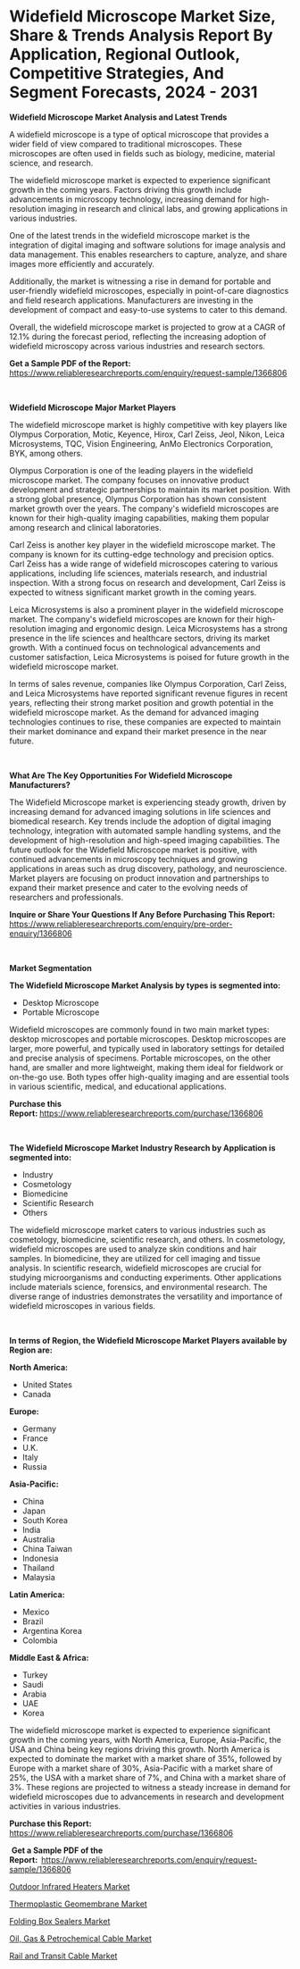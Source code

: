 <p><h1>Widefield Microscope Market Size, Share & Trends Analysis Report By Application, Regional Outlook, Competitive Strategies, And Segment Forecasts, 2024 - 2031</h1></p><p><strong>Widefield Microscope Market Analysis and Latest Trends</strong></p>
<p><p>A widefield microscope is a type of optical microscope that provides a wider field of view compared to traditional microscopes. These microscopes are often used in fields such as biology, medicine, material science, and research.</p><p>The widefield microscope market is expected to experience significant growth in the coming years. Factors driving this growth include advancements in microscopy technology, increasing demand for high-resolution imaging in research and clinical labs, and growing applications in various industries.</p><p>One of the latest trends in the widefield microscope market is the integration of digital imaging and software solutions for image analysis and data management. This enables researchers to capture, analyze, and share images more efficiently and accurately.</p><p>Additionally, the market is witnessing a rise in demand for portable and user-friendly widefield microscopes, especially in point-of-care diagnostics and field research applications. Manufacturers are investing in the development of compact and easy-to-use systems to cater to this demand.</p><p>Overall, the widefield microscope market is projected to grow at a CAGR of 12.1% during the forecast period, reflecting the increasing adoption of widefield microscopy across various industries and research sectors.</p></p>
<p><strong>Get a Sample PDF of the Report:&nbsp;</strong> <a href="https://www.reliableresearchreports.com/enquiry/request-sample/1366806">https://www.reliableresearchreports.com/enquiry/request-sample/1366806</a></p>
<p>&nbsp;</p>
<p><strong>Widefield Microscope Major Market Players</strong></p>
<p><p>The widefield microscope market is highly competitive with key players like Olympus Corporation, Motic, Keyence, Hirox, Carl Zeiss, Jeol, Nikon, Leica Microsystems, TQC, Vision Engineering, AnMo Electronics Corporation, BYK, among others. </p><p>Olympus Corporation is one of the leading players in the widefield microscope market. The company focuses on innovative product development and strategic partnerships to maintain its market position. With a strong global presence, Olympus Corporation has shown consistent market growth over the years. The company's widefield microscopes are known for their high-quality imaging capabilities, making them popular among research and clinical laboratories.</p><p>Carl Zeiss is another key player in the widefield microscope market. The company is known for its cutting-edge technology and precision optics. Carl Zeiss has a wide range of widefield microscopes catering to various applications, including life sciences, materials research, and industrial inspection. With a strong focus on research and development, Carl Zeiss is expected to witness significant market growth in the coming years.</p><p>Leica Microsystems is also a prominent player in the widefield microscope market. The company's widefield microscopes are known for their high-resolution imaging and ergonomic design. Leica Microsystems has a strong presence in the life sciences and healthcare sectors, driving its market growth. With a continued focus on technological advancements and customer satisfaction, Leica Microsystems is poised for future growth in the widefield microscope market.</p><p>In terms of sales revenue, companies like Olympus Corporation, Carl Zeiss, and Leica Microsystems have reported significant revenue figures in recent years, reflecting their strong market position and growth potential in the widefield microscope market. As the demand for advanced imaging technologies continues to rise, these companies are expected to maintain their market dominance and expand their market presence in the near future.</p></p>
<p>&nbsp;</p>
<p><strong>What Are The Key Opportunities For Widefield Microscope Manufacturers?</strong></p>
<p><p>The Widefield Microscope market is experiencing steady growth, driven by increasing demand for advanced imaging solutions in life sciences and biomedical research. Key trends include the adoption of digital imaging technology, integration with automated sample handling systems, and the development of high-resolution and high-speed imaging capabilities. The future outlook for the Widefield Microscope market is positive, with continued advancements in microscopy techniques and growing applications in areas such as drug discovery, pathology, and neuroscience. Market players are focusing on product innovation and partnerships to expand their market presence and cater to the evolving needs of researchers and professionals.</p></p>
<p><strong>Inquire or Share Your Questions If Any Before Purchasing This Report:</strong> <a href="https://www.reliableresearchreports.com/enquiry/pre-order-enquiry/1366806">https://www.reliableresearchreports.com/enquiry/pre-order-enquiry/1366806</a></p>
<p>&nbsp;</p>
<p><strong>Market Segmentation</strong></p>
<p><strong>The Widefield Microscope Market Analysis by types is segmented into:</strong></p>
<p><ul><li>Desktop Microscope</li><li>Portable Microscope</li></ul></p>
<p><p>Widefield microscopes are commonly found in two main market types: desktop microscopes and portable microscopes. Desktop microscopes are larger, more powerful, and typically used in laboratory settings for detailed and precise analysis of specimens. Portable microscopes, on the other hand, are smaller and more lightweight, making them ideal for fieldwork or on-the-go use. Both types offer high-quality imaging and are essential tools in various scientific, medical, and educational applications.</p></p>
<p><strong>Purchase this Report:&nbsp;</strong><a href="https://www.reliableresearchreports.com/purchase/1366806">https://www.reliableresearchreports.com/purchase/1366806</a></p>
<p>&nbsp;</p>
<p><strong>The Widefield Microscope Market Industry Research by Application is segmented into:</strong></p>
<p><ul><li>Industry</li><li>Cosmetology</li><li>Biomedicine</li><li>Scientific Research</li><li>Others</li></ul></p>
<p><p>The widefield microscope market caters to various industries such as cosmetology, biomedicine, scientific research, and others. In cosmetology, widefield microscopes are used to analyze skin conditions and hair samples. In biomedicine, they are utilized for cell imaging and tissue analysis. In scientific research, widefield microscopes are crucial for studying microorganisms and conducting experiments. Other applications include materials science, forensics, and environmental research. The diverse range of industries demonstrates the versatility and importance of widefield microscopes in various fields.</p></p>
<p>&nbsp;</p>
<p><strong>In terms of Region, the Widefield Microscope Market Players available by Region are:</strong></p>
<p>
    <p> <strong> North America: </strong>
        <ul>
            <li>United States</li>
            <li>Canada</li>
        </ul>
        </p> 
    <p> <strong> Europe: </strong>
        <ul>
            <li>Germany</li>
            <li>France</li>
            <li>U.K.</li>
            <li>Italy</li>
            <li>Russia</li>
        </ul>
        </p> 
    <p> <strong> Asia-Pacific: </strong>
        <ul>
            <li>China</li>
            <li>Japan</li>
            <li>South Korea</li>
            <li>India</li>
            <li>Australia</li>
            <li>China Taiwan</li>
            <li>Indonesia</li>
            <li>Thailand</li>
            <li>Malaysia</li>
        </ul>
        </p> 
    <p> <strong> Latin America: </strong>
        <ul>
            <li>Mexico</li>
            <li>Brazil</li>
            <li>Argentina Korea</li>
            <li>Colombia</li>
        </ul>
        </p> 
    <p> <strong> Middle East & Africa: </strong>
        <ul>
            <li>Turkey</li>
            <li>Saudi</li>
            <li>Arabia</li>
            <li>UAE</li>
            <li>Korea</li>
        </ul>
    </p>
    </p>
<p><p>The widefield microscope market is expected to experience significant growth in the coming years, with North America, Europe, Asia-Pacific, the USA and China being key regions driving this growth. North America is expected to dominate the market with a market share of 35%, followed by Europe with a market share of 30%, Asia-Pacific with a market share of 25%, the USA with a market share of 7%, and China with a market share of 3%. These regions are projected to witness a steady increase in demand for widefield microscopes due to advancements in research and development activities in various industries.</p></p>
<p><strong>Purchase this Report: </strong><a href="https://www.reliableresearchreports.com/purchase/1366806">https://www.reliableresearchreports.com/purchase/1366806</a></p>
<p>&nbsp;<strong>Get a Sample PDF of the Report:&nbsp;&nbsp;</strong><a href="https://www.reliableresearchreports.com/enquiry/request-sample/1366806">https://www.reliableresearchreports.com/enquiry/request-sample/1366806</a></p>
<p><strong></strong></p>
<p><p><a href="https://github.com/bmorecock/Market-Research-Report-List-1/blob/main/outdoor-infrared-heaters-market.md">Outdoor Infrared Heaters Market</a></p><p><a href="https://issuu.com/reportprime-2/docs/thermoplastic-geomembrane-market-size-2030.pptx">Thermoplastic Geomembrane Market</a></p><p><a href="https://issuu.com/reportprime-2/docs/folding-box-sealers-market-size-2030.pptx">Folding Box Sealers Market</a></p><p><a href="https://github.com/RickHolmes3/Market-Research-Report-List-3/blob/main/oil-gas-petrochemical-cable-market.md">Oil, Gas & Petrochemical Cable Market</a></p><p><a href="https://github.com/Krish2023na/Market-Research-Report-List-3/blob/main/rail-and-transit-cable-market.md">Rail and Transit Cable Market</a></p></p>